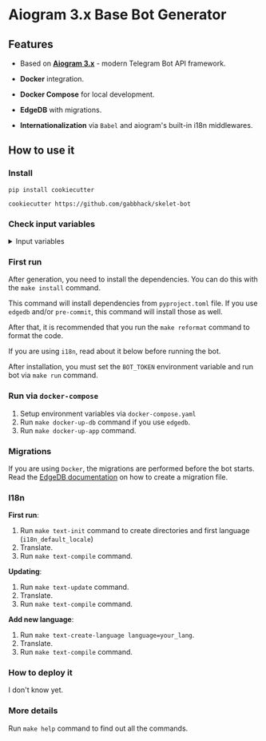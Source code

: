 # Aiogram 3.x Base Bot Generator


## Features
- Based on **[Aiogram 3.x](https://github.com/aiogram/aiogram/tree/dev-3.x)** - modern Telegram Bot API framework.

- **Docker** integration.

- **Docker Compose** for local development.

- **EdgeDB** with migrations.

- **Internationalization** via `Babel` and aiogram's built-in i18n middlewares.

## How to use it
### Install

```
pip install cookiecutter

cookiecutter https://github.com/gabbhack/skelet-bot
```
### Check input variables
<details>
  <summary>Input variables</summary>

  
- `python_major_version`: The Python major version. Default: `3`.

- `python_minor_version`: The Python minor version. Default: `10`.

- `project_name`: The name of the project.

- `project_slug`: The development friendly name of the project. By default, based on the project name.

- `author`: The author of the project.

- `author_email`: The email of author.

- `description`: The description of the project.

- `license`: The license of the project.

- `repository`: The repository of the project.

- `setup_json_logger`: Setup [python-json-logger](https://github.com/madzak/python-json-logger). Default: `yes`.

- `use_pytest`: Install pytest, create `tests` directory, add shortcuts to the `Makefile`. Default: `yes`.

- `use_orjson`: Install [orjson](https://github.com/ijl/orjson) and setup it in the bot client. Default: `yes`.

- `use_i18n`: Install `i18n` stuff and add shortcuts to the `Makefile`. Default: `yes`.

- `i18n_dir`: Setup `i18n` directory. Ignored if you do not use i18n. Default: `locales`.

- `i18n_domain`: Setup `i18n` domain. Ignored if you do not use i18n. Default: `messages`.

- `i18n_default_locale`: Setup `i18n` defaut locale. Ignored if you do not use i18n. Default: `en`.

- `use_edgedb`: Install [edgedb-python](https://github.com/edgedb/edgedb-python), add shortcuts to the `Makefile`, add `edgedb` service to the `docker-compose.yaml` and setup migrationn (if you use Docker). Default: `yes`.

- `use_docker`: Setup `Docker` and `docker-compose.yaml` files, add shortcuts to the `Makefile`. Default: `yes`.

- `use_pre_commit`: Setup [pre-commit](https://pre-commit.com/) framework with linters (See the linter installation below). Default: `yes`.

- `use_black`: Setup [black](https://github.com/psf/black) formatter. Default: `yes`.

- `use_isort`: Setup [isort](https://github.com/PyCQA/isort) formatter. Default: `yes`.

- `use_mypy`: Setup [mypy](https://github.com/python/mypy) linter. Default: `yes`.

- `use_flake8`: Setup [flake8](https://github.com/pycqa/flake8) linter. Default: `yes`.

- `use_wemake_python_styleguide`: Setup [wemake-python-styleguide](https://wemake-python-stylegui.de/en/latest/). Default: `yes`.
</details>

### First run
After generation, you need to install the dependencies. You can do this with the `make install` command.

This command will install dependencies from `pyproject.toml` file. If you use `edgedb` and/or `pre-commit`, this command will install those as well.

After that, it is recommended that you run the `make reformat` command to format the code.

If you are using `i18n`, read about it below before running the bot.

After installation, you must set the `BOT_TOKEN` environment variable and run bot via `make run` command.

### Run via `docker-compose`
1. Setup environment variables via `docker-compose.yaml`
1. Run `make docker-up-db` command if you use `edgedb`.
2. Run `make docker-up-app` command.

### Migrations
If you are using `Docker`, the migrations are performed before the bot starts. Read the [EdgeDB documentation](https://www.edgedb.com/docs/guides/migrations/index) on how to create a migration file.

### I18n
**First run**:
1. Run `make text-init` command to create directories and first language (`i18n_default_locale`)
1. Translate.
1. Run `make text-compile` command.

**Updating**:
1. Run `make text-update` command.
1. Translate.
1. Run `make text-compile` command.

**Add new language**:
1. Run `make text-create-language language=your_lang`.
1. Translate.
1. Run `make text-compile` command.

### How to deploy it
I don't know yet.

### More details
Run `make help` command to find out all the commands.

